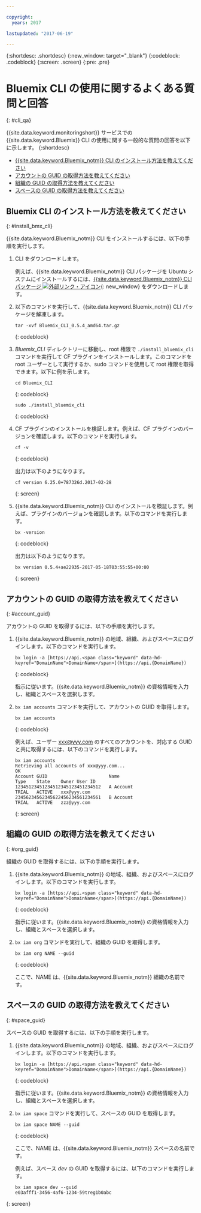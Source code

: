 ```yaml
---

copyright:
  years: 2017

lastupdated: "2017-06-19"

---
```



{:shortdesc: .shortdesc}
{:new_window: target="_blank"}
{:codeblock: .codeblock}
{:screen: .screen}
{:pre: .pre}


# Bluemix CLI の使用に関するよくある質問と回答
{: #cli_qa}

{{site.data.keyword.monitoringshort}} サービスでの {{site.data.keyword.Bluemix}} CLI の使用に関する一般的な質問の回答を以下に示します。
{:shortdesc}

* [{{site.data.keyword.Bluemix_notm}} CLI のインストール方法を教えてください](#install_bmx_cli)
* [アカウントの GUID の取得方法を教えてください](#account_guid)
* [組織の GUID の取得方法を教えてください](#org_guid)
* [スペースの GUID の取得方法を教えてください](#space_guid)


## Bluemix CLI のインストール方法を教えてください
{: #install_bmx_cli}

{{site.data.keyword.Bluemix_notm}} CLI をインストールするには、以下の手順を実行します。

1. CLI をダウンロードします。

    例えば、{{site.data.keyword.Bluemix_notm}} CLI パッケージを Ubuntu システムにインストールするには、[{{site.data.keyword.Bluemix_notm}} CLI パッケージ ![外部リンク・アイコン](../../../icons/launch-glyph.svg "外部リンク・アイコン")](http://clis.ng.bluemix.net/ui/home.html "外部リンク・アイコン"){: new_window} をダウンロードします。 

2. 以下のコマンドを実行して、{{site.data.keyword.Bluemix_notm}} CLI パッケージを解凍します。
    
    ```
    tar -xvf Bluemix_CLI_0.5.4_amd64.tar.gz
    ```
    {: codeblock}
    
3. *Bluemix_CLI* ディレクトリーに移動し、root 権限で `./install_bluemix_cli` コマンドを実行して CF プラグインをインストールします。このコマンドを root ユーザーとして実行するか、sudo コマンドを使用して root 権限を取得できます。以下に例を示します。
    
    ```
    cd Bluemix_CLI
    ```
    {: codeblock}
    
    ```
    sudo ./install_bluemix_cli
    ```
    {: codeblock}
    
4. CF プラグインのインストールを検証します。例えば、CF プラグインのバージョンを確認します。以下のコマンドを実行します。
    
    ```
    cf -v
    ```
    {: codeblock}
    
    出力は以下のようになります。
    
    ```
    cf version 6.25.0+787326d.2017-02-28
    ```
    {: screen}
    
5. {{site.data.keyword.Bluemix_notm}} CLI のインストールを検証します。例えば、プラグインのバージョンを確認します。以下のコマンドを実行します。
    
    ```
    bx -version
    ```
    {: codeblock}
    
    出力は以下のようになります。
    
    ```
    bx version 0.5.4+ae22935-2017-05-18T03:55:55+00:00
    ```
    {: screen}
	
## アカウントの GUID の取得方法を教えてください
{: #account_guid}
	
アカウントの GUID を取得するには、以下の手順を実行します。
	
1. {{site.data.keyword.Bluemix_notm}} の地域、組織、およびスペースにログインします。以下のコマンドを実行します。

    ```
    bx login -a [https://api.<span class="keyword" data-hd-keyref="DomainName">DomainName</span>](https://api.{DomainName})
    ```
    {: codeblock}

    指示に従います。{{site.data.keyword.Bluemix_notm}} の資格情報を入力し、組織とスペースを選択します。
	
2. `bx iam accounts` コマンドを実行して、アカウントの GUID を取得します。

    ```
	bx iam accounts
	```
	{: codeblock}
	
	例えば、ユーザー xxx@yyy.com のすべてのアカウントを、対応する GUID と共に取得するには、以下のコマンドを実行します。
	
	```
	bx iam accounts
	Retrieving all accounts of xxx@yyy.com...
    OK
    Account GUID                       Name                               Type    State    Owner User ID
    12345123451234512345123451234512   A Account                          TRIAL   ACTIVE   xxx@yyy.com
    23456234562345622456234561234561   B Account                          TRIAL   ACTIVE   zzz@yyy.com
	```
	{: screen}

	
## 組織の GUID の取得方法を教えてください
{: #org_guid}

組織の GUID を取得するには、以下の手順を実行します。
	
1. {{site.data.keyword.Bluemix_notm}} の地域、組織、およびスペースにログインします。以下のコマンドを実行します。

    ```
    bx login -a [https://api.<span class="keyword" data-hd-keyref="DomainName">DomainName</span>](https://api.{DomainName})
    ```
    {: codeblock}

    指示に従います。{{site.data.keyword.Bluemix_notm}} の資格情報を入力し、組織とスペースを選択します。

2. `bx iam org` コマンドを実行して、組織の GUID を取得します。

    ```
    bx iam org NAME --guid
    ```
    {: codeblock}
	
    ここで、NAME は、{{site.data.keyword.Bluemix_notm}} 組織の名前です。
		
## スペースの GUID の取得方法を教えてください
{: #space_guid}
	
スペースの GUID を取得するには、以下の手順を実行します。
	
1. {{site.data.keyword.Bluemix_notm}} の地域、組織、およびスペースにログインします。以下のコマンドを実行します。

    ```
    bx login -a [https://api.<span class="keyword" data-hd-keyref="DomainName">DomainName</span>](https://api.{DomainName})
    ```
    {: codeblock}

    指示に従います。{{site.data.keyword.Bluemix_notm}} の資格情報を入力し、組織とスペースを選択します。

2. `bx iam space` コマンドを実行して、スペースの GUID を取得します。

    ```
    bx iam space NAME --guid
    ```
    {: codeblock}
	
    ここで、NAME は、{{site.data.keyword.Bluemix_notm}} スペースの名前です。
	
    例えば、スペース *dev* の GUID を取得するには、以下のコマンドを実行します。
	
    ```
    bx iam space dev --guid
    e03afff1-3456-4af6-1234-59treg1b0abc
    ```
{: screen}

	
